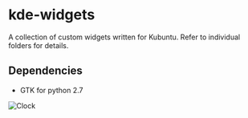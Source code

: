 # kde-widgets
A collection of custom widgets written for Kubuntu. Refer to individual folders for details.
## Dependencies
* GTK for python 2.7

![Clock](https://github.com/adityapande-1995/kde-widgets/blob/master/animations/clock.gif "Clock")
